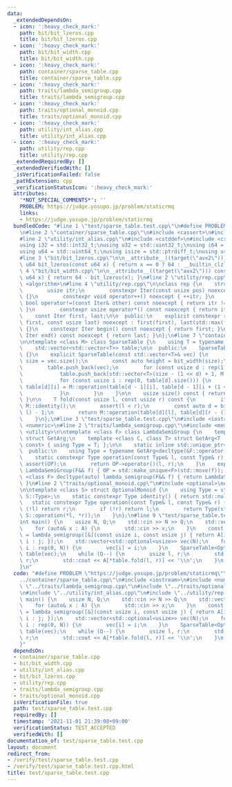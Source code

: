 ```yaml
---
data:
  _extendedDependsOn:
  - icon: ':heavy_check_mark:'
    path: bit/bit_lzeros.cpp
    title: bit/bit_lzeros.cpp
  - icon: ':heavy_check_mark:'
    path: bit/bit_width.cpp
    title: bit/bit_width.cpp
  - icon: ':heavy_check_mark:'
    path: container/sparse_table.cpp
    title: container/sparse_table.cpp
  - icon: ':heavy_check_mark:'
    path: traits/lambda_semigroup.cpp
    title: traits/lambda_semigroup.cpp
  - icon: ':heavy_check_mark:'
    path: traits/optional_monoid.cpp
    title: traits/optional_monoid.cpp
  - icon: ':heavy_check_mark:'
    path: utility/int_alias.cpp
    title: utility/int_alias.cpp
  - icon: ':heavy_check_mark:'
    path: utility/rep.cpp
    title: utility/rep.cpp
  _extendedRequiredBy: []
  _extendedVerifiedWith: []
  _isVerificationFailed: false
  _pathExtension: cpp
  _verificationStatusIcon: ':heavy_check_mark:'
  attributes:
    '*NOT_SPECIAL_COMMENTS*': ''
    PROBLEM: https://judge.yosupo.jp/problem/staticrmq
    links:
    - https://judge.yosupo.jp/problem/staticrmq
  bundledCode: "#line 1 \"test/sparse_table.test.cpp\"\n#define PROBLEM \"https://judge.yosupo.jp/problem/staticrmq\"\
    \n#line 2 \"container/sparse_table.cpp\"\n#include <cassert>\n#include <vector>\n\
    #line 2 \"utility/int_alias.cpp\"\n#include <cstddef>\n#include <cstdint>\n\n\
    using i32 = std::int32_t;\nusing u32 = std::uint32_t;\nusing i64 = std::int64_t;\n\
    using u64 = std::uint64_t;\nusing isize = std::ptrdiff_t;\nusing usize = std::size_t;\n\
    #line 3 \"bit/bit_lzeros.cpp\"\n\n__attribute__((target(\"avx2\"))) constexpr\
    \ u64 bit_lzeros(const u64 x) { return x == 0 ? 64 : __builtin_clzll(x); }\n#line\
    \ 4 \"bit/bit_width.cpp\"\n\n__attribute__((target(\"avx2\"))) constexpr u64 bit_width(const\
    \ u64 x) { return 64 - bit_lzeros(x); }\n#line 2 \"utility/rep.cpp\"\n#include\
    \ <algorithm>\n#line 4 \"utility/rep.cpp\"\n\nclass rep {\n    struct Iter {\n\
    \        usize itr;\n        constexpr Iter(const usize pos) noexcept : itr(pos)\
    \ {}\n        constexpr void operator++() noexcept { ++itr; }\n        constexpr\
    \ bool operator!=(const Iter& other) const noexcept { return itr != other.itr;\
    \ }\n        constexpr usize operator*() const noexcept { return itr; }\n    };\n\
    \    const Iter first, last;\n\n  public:\n    explicit constexpr rep(const usize\
    \ first, const usize last) noexcept : first(first), last(std::max(first, last))\
    \ {}\n    constexpr Iter begin() const noexcept { return first; }\n    constexpr\
    \ Iter end() const noexcept { return last; }\n};\n#line 7 \"container/sparse_table.cpp\"\
    \n\ntemplate <class M> class SparseTable {\n    using T = typename M::Type;\n\
    \    std::vector<std::vector<T>> table;\n\n  public:\n    SparseTable() : SparseTable(std::vector<T>())\
    \ {}\n    explicit SparseTable(const std::vector<T>& vec) {\n        const auto\
    \ size = vec.size();\n        const auto height = bit_width(size);\n        table.reserve(height);\n\
    \        table.push_back(vec);\n        for (const usize d : rep(1, height)) {\n\
    \            table.push_back(std::vector<T>(size - (1 << d) + 1, M::identity()));\n\
    \            for (const usize i : rep(0, table[d].size())) {\n               \
    \ table[d][i] = M::operation(table[d - 1][i], table[d - 1][i + (1 << (d - 1))]);\n\
    \            }\n        }\n    }\n\n    usize size() const { return table[0].size();\
    \ }\n\n    T fold(const usize l, const usize r) const {\n        if (l == r) return\
    \ M::identity();\n        assert(l < r);\n        const auto d = bit_width(r -\
    \ l) - 1;\n        return M::operation(table[d][l], table[d][r - (1 << d)]);\n\
    \    }\n};\n#line 3 \"test/sparse_table.test.cpp\"\n#include <iostream>\n#include\
    \ <numeric>\n#line 2 \"traits/lambda_semigroup.cpp\"\n#include <memory>\n#include\
    \ <utility>\n\ntemplate <class F> class LambdaSemiGroup {\n    template <class>\
    \ struct GetArg;\n    template <class C, class T> struct GetArg<T (C::*)(T, T)\
    \ const> { using Type = T; };\n\n    static inline std::unique_ptr<F> OP;\n\n\
    \  public:\n    using Type = typename GetArg<decltype(&F::operator())>::Type;\n\
    \    static constexpr Type operation(const Type& l, const Type& r) {\n       \
    \ assert(OP);\n        return OP->operator()(l, r);\n    }\n    explicit constexpr\
    \ LambdaSemiGroup(F&& f) { OP = std::make_unique<F>(std::move(f)); }\n};\n\ntemplate\
    \ <class F> decltype(auto) lambda_semigroup(F&& f) { return LambdaSemiGroup<F>(std::move(f));\
    \ }\n#line 2 \"traits/optional_monoid.cpp\"\n#include <optional>\n#line 4 \"traits/optional_monoid.cpp\"\
    \n\ntemplate <class S> struct OptionalMonoid {\n    using Type = std::optional<typename\
    \ S::Type>;\n    static constexpr Type identity() { return std::nullopt; }\n \
    \   static constexpr Type operation(const Type& l, const Type& r) {\n        if\
    \ (!l) return r;\n        if (!r) return l;\n        return Type(std::in_place,\
    \ S::operation(*l, *r));\n    }\n};\n#line 9 \"test/sparse_table.test.cpp\"\n\n\
    int main() {\n    usize N, Q;\n    std::cin >> N >> Q;\n    std::vector<u32> A(N);\n\
    \    for (auto& x : A) {\n        std::cin >> x;\n    }\n    const auto sg_instance\
    \ = lambda_semigroup([&](const usize i, const usize j) { return A[i] < A[j] ?\
    \ i : j; });\n    std::vector<std::optional<usize>> vec(N);\n    for (const auto\
    \ i : rep(0, N)) {\n        vec[i] = i;\n    }\n    SparseTable<OptionalMonoid<decltype(sg_instance)>>\
    \ table(vec);\n    while (Q--) {\n        usize l, r;\n        std::cin >> l >>\
    \ r;\n        std::cout << A[*table.fold(l, r)] << '\\n';\n    }\n    return 0;\n\
    }\n"
  code: "#define PROBLEM \"https://judge.yosupo.jp/problem/staticrmq\"\n#include \"\
    ../container/sparse_table.cpp\"\n#include <iostream>\n#include <numeric>\n#include\
    \ \"../traits/lambda_semigroup.cpp\"\n#include \"../traits/optional_monoid.cpp\"\
    \n#include \"../utility/int_alias.cpp\"\n#include \"../utility/rep.cpp\"\n\nint\
    \ main() {\n    usize N, Q;\n    std::cin >> N >> Q;\n    std::vector<u32> A(N);\n\
    \    for (auto& x : A) {\n        std::cin >> x;\n    }\n    const auto sg_instance\
    \ = lambda_semigroup([&](const usize i, const usize j) { return A[i] < A[j] ?\
    \ i : j; });\n    std::vector<std::optional<usize>> vec(N);\n    for (const auto\
    \ i : rep(0, N)) {\n        vec[i] = i;\n    }\n    SparseTable<OptionalMonoid<decltype(sg_instance)>>\
    \ table(vec);\n    while (Q--) {\n        usize l, r;\n        std::cin >> l >>\
    \ r;\n        std::cout << A[*table.fold(l, r)] << '\\n';\n    }\n    return 0;\n\
    }"
  dependsOn:
  - container/sparse_table.cpp
  - bit/bit_width.cpp
  - utility/int_alias.cpp
  - bit/bit_lzeros.cpp
  - utility/rep.cpp
  - traits/lambda_semigroup.cpp
  - traits/optional_monoid.cpp
  isVerificationFile: true
  path: test/sparse_table.test.cpp
  requiredBy: []
  timestamp: '2021-11-01 21:39:08+09:00'
  verificationStatus: TEST_ACCEPTED
  verifiedWith: []
documentation_of: test/sparse_table.test.cpp
layout: document
redirect_from:
- /verify/test/sparse_table.test.cpp
- /verify/test/sparse_table.test.cpp.html
title: test/sparse_table.test.cpp
---
```

